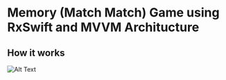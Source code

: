 # Memory  (Match Match) Game using RxSwift and MVVM Architucture 


## How it works

![Alt Text](https://github.com/engali94/RxSwift-Memory-Game-Match-Match-/blob/master/ScreenRecording2019-12-24at10255.gif)



